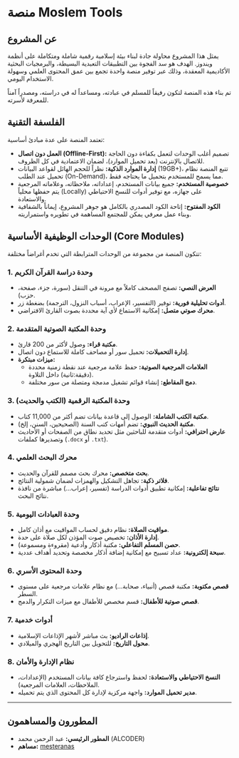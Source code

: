 # منصة Moslem Tools

## عن المشروع

يمثل هذا المشروع محاولة جادة لبناء بيئة إسلامية رقمية شاملة ومتكاملة على أنظمة ويندوز. الهدف هو سد الفجوة بين التطبيقات التعبدية البسيطة، والبرمجيات البحثية الأكاديمية المعقدة، وذلك عبر توفير منصة واحدة تجمع بين عمق المحتوى العلمي وسهولة الاستخدام اليومي.

تم بناء هذه المنصة لتكون رفيقاً للمسلم في عبادته، ومساعداً له في دراسته، ومصدراً آمناً للمعرفة لأسرته.

## الفلسفة التقنية

تعتمد المنصة على عدة مبادئ أساسية:
* **العمل دون اتصال (Offline-First):** تصميم أغلب الوحدات لتعمل بكفاءة دون الحاجة للاتصال بالإنترنت (بعد تحميل الموارد)، لضمان الاعتمادية في كل الظروف.
* **إدارة الموارد الذكية:** نظراً للحجم الهائل لقواعد البيانات (19GB+)، تتبع المنصة نظام تحميل عند الطلب (On-Demand)، مما يسمح للمستخدم بتحميل ما يحتاجه فقط.
* **خصوصية المستخدم:** جميع بيانات المستخدم، إعداداته، ملاحظاته، وعلاماته المرجعية يتم حفظها محلياً (Locally) على جهازه، مع توفير أدوات للنسخ الاحتياطي والاستعادة.
* **الكود المفتوح:** إتاحة الكود المصدري بالكامل هو جوهر المشروع، إيماناً بالشفافية وبناء عمل معرفي يمكن للمجتمع المساهمة في تطويره واستمراريته.

## الوحدات الوظيفية الأساسية (Core Modules)

تتكون المنصة من مجموعة من الوحدات المترابطة التي تخدم أغراضاً مختلفة:

### 1. وحدة دراسة القرآن الكريم
* **العرض النصي:** تصفح المصحف كاملاً مع مرونة في التنقل (سورة، جزء، صفحة، حزب).
* **أدوات تحليلية فورية:** توفير (التفسير، الإعراب، أسباب النزول، الترجمة) بضغطة زر.
* **محرك صوتي متصل:** إمكانية الاستماع لأي آية محددة بصوت القارئ الافتراضي.

### 2. وحدة المكتبة الصوتية المتقدمة
* **مكتبة قراء:** وصول لأكثر من 200 قارئ.
* **إدارة التحميلات:** تحميل سور أو مصاحف كاملة للاستماع دون اتصال.
* **ميزات مبتكرة:**
    * **العلامات المرجعية الصوتية:** حفظ علامة مرجعية عند نقطة زمنية محددة (دقيقة:ثانية) داخل التلاوة.
    * **دمج المقاطع:** إنشاء قوائم تشغيل مدمجة ومتصلة من سور مختلفة.

### 3. وحدة المكتبة الرقمية (الكتب والحديث)
* **مكتبة الكتب الشاملة:** الوصول إلى قاعدة بيانات تضم أكثر من 11,000 كتاب.
* **مكتبة الحديث النبوي:** تضم أمهات كتب السنة (الصحيحين، السنن، إلخ).
* **عارض احترافي:** أدوات متقدمة للباحثين مثل تحديد نطاق من الصفحات أو الأحاديث وتصديرها كملفات (`.docx` أو `.txt`).

### 4. محرك البحث العلمي
* **بحث متخصص:** محرك بحث مصمم للقرآن والحديث.
* **فلاتر ذكية:** تجاهل التشكيل والهمزات لضمان شمولية النتائج.
* **نتائج تفاعلية:** إمكانية تطبيق أدوات الدراسة (تفسير، إعراب...) مباشرة من نافذة نتائج البحث.

### 5. وحدة العبادات اليومية
* **مواقيت الصلاة:** نظام دقيق لحساب المواقيت مع أذان كامل.
* **إدارة الأذان:** تخصيص صوت المؤذن لكل صلاة على حدة.
* **حصن المسلم التفاعلي:** مكتبة أذكار وأدعية (مقروءة ومسموعة).
* **سبحة إلكترونية:** عداد تسبيح مع إمكانية إضافة أذكار مخصصة وتحديد أهداف عددية.

### 6. وحدة المحتوى الأسري
* **قصص مكتوبة:** مكتبة قصص (أنبياء، صحابة...) مع نظام علامات مرجعية على مستوى السطر.
* **قصص صوتية للأطفال:** قسم مخصص للأطفال مع ميزات التكرار والدمج.

### 7. أدوات خدمية
* **إذاعات الراديو:** بث مباشر لأشهر الإذاعات الإسلامية.
* **محول التاريخ:** للتحويل بين التاريخ الهجري والميلادي.

### 8. نظام الإدارة والأمان
* **النسخ الاحتياطي والاستعادة:** لحفظ واسترجاع كافة بيانات المستخدم (الإعدادات، الملاحظات، العلامات المرجعية).
* **مدير تحميل الموارد:** واجهة مركزية لإدارة كل المحتوى الذي يتم تحميله.

---

## المطورون والمساهمون

* **المطور الرئيسي:** عبد الرحمن محمد (ALCODER)
* **مساهم:** [mesteranas](https://github.com/mesteranas)
